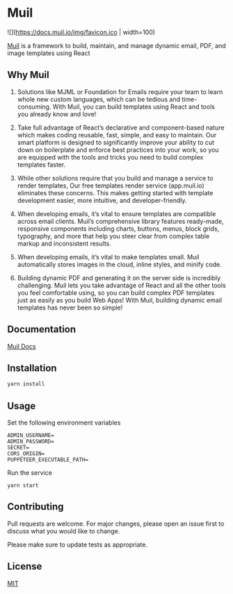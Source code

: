 # Muil
![](https://docs.muil.io/img/favicon.ico | width=100)

[Muil](https://www.muil.io) is a framework to build, maintain, and manage dynamic email, PDF, and image templates using React

## Why Muil

1. Solutions like MJML or Foundation for Emails require your team to learn whole new custom languages, which can be tedious and time-consuming. With Muil, you can build templates using React and tools you already know and love!

2. Take full advantage of React’s declarative and component-based nature which makes coding reusable, fast, simple, and easy to maintain. Our smart platform is designed to significantly improve your ability to cut down on boilerplate and enforce best practices into your work, so you are equipped with the tools and tricks you need to build complex templates faster.

3. While other solutions require that you build and manage a service to render templates, Our free templates render service (app.muil.io) eliminates these concerns. This makes getting started with template development easier, more intuitive, and developer-friendly.

4. When developing emails, it’s vital to ensure templates are compatible across email clients. Muil’s comprehensive library features ready-made, responsive components including charts, buttons, menus, block grids, typography, and more that help you steer clear from complex table markup and inconsistent results.

5. When developing emails, it’s vital to make templates small. Muil automatically stores images in the cloud, inline styles, and minify code.

6. Building dynamic PDF and generating it on the server side is incredibly challenging. Muil lets you take advantage of React and all the other tools you feel comfortable using, so you can build complex PDF templates just as easily as you build Web Apps! With Muil, building dynamic email templates has never been so simple!

## Documentation

[Muil Docs](https://docs.muil.io/docs/getting-started/quickstart)

## Installation

```bash
yarn install
```

## Usage

Set the following environment variables

```
ADMIN_USERNAME=
ADMIN_PASSWORD=
SECRET=
CORS_ORIGIN=
PUPPETEER_EXECUTABLE_PATH=
```

Run the service

```
yarn start
```

## Contributing

Pull requests are welcome. For major changes, please open an issue first to discuss what you would like to change.

Please make sure to update tests as appropriate.

## License

[MIT](https://choosealicense.com/licenses/mit/)
